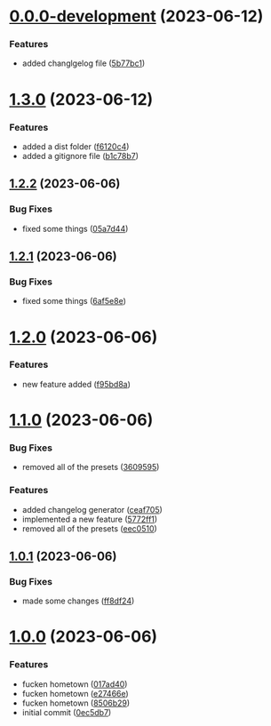 # [0.0.0-development](https://github.com/codingdrizzle/versioning-demo/compare/v1.3.0...v0.0.0-development) (2023-06-12)


### Features

* added changlgelog file ([5b77bc1](https://github.com/codingdrizzle/versioning-demo/commit/5b77bc168a074d99b3dd1235dbb415013f7a49e5))



# [1.3.0](https://github.com/codingdrizzle/versioning-demo/compare/v1.2.2...v1.3.0) (2023-06-12)


### Features

* added a dist folder ([f6120c4](https://github.com/codingdrizzle/versioning-demo/commit/f6120c4bd50ce7b2467fadfa68c901e3a290a1cd))
* added a gitignore file ([b1c78b7](https://github.com/codingdrizzle/versioning-demo/commit/b1c78b78028eb86dce6169497f195e41cc7af470))



## [1.2.2](https://github.com/codingdrizzle/versioning-demo/compare/v1.2.1...v1.2.2) (2023-06-06)


### Bug Fixes

* fixed some things ([05a7d44](https://github.com/codingdrizzle/versioning-demo/commit/05a7d44263e4f6328c926b94b54e5ed22dac9585))



## [1.2.1](https://github.com/codingdrizzle/versioning-demo/compare/v1.2.0...v1.2.1) (2023-06-06)


### Bug Fixes

* fixed some things ([6af5e8e](https://github.com/codingdrizzle/versioning-demo/commit/6af5e8e3f3794a91ace8783bc56843ee80176e76))



# [1.2.0](https://github.com/codingdrizzle/versioning-demo/compare/v1.1.0...v1.2.0) (2023-06-06)


### Features

* new feature added ([f95bd8a](https://github.com/codingdrizzle/versioning-demo/commit/f95bd8a5d7c429b79708560cb30e39dd1bf1e26d))



# [1.1.0](https://github.com/codingdrizzle/versioning-demo/compare/v1.0.1...v1.1.0) (2023-06-06)


### Bug Fixes

* removed all of the presets ([3609595](https://github.com/codingdrizzle/versioning-demo/commit/3609595d0e808c7839a25ef019d28b79924db82e))


### Features

* added changelog generator ([ceaf705](https://github.com/codingdrizzle/versioning-demo/commit/ceaf705d7cc17be75619193b52ed77df325aa30a))
* implemented a new feature ([5772ff1](https://github.com/codingdrizzle/versioning-demo/commit/5772ff133149d550683aa6afa8d885074ad6d2af))
* removed all of the presets ([eec0510](https://github.com/codingdrizzle/versioning-demo/commit/eec0510ef08134d8ba6d0beec26c945b43900c05))



## [1.0.1](https://github.com/codingdrizzle/versioning-demo/compare/v1.0.0...v1.0.1) (2023-06-06)


### Bug Fixes

* made some changes ([ff8df24](https://github.com/codingdrizzle/versioning-demo/commit/ff8df242b1de58fea735fc4406bd087d4b8c027b))



# [1.0.0](https://github.com/codingdrizzle/versioning-demo/compare/0ec5db788a31b8a45e5cf06050d4f29ef11fc437...v1.0.0) (2023-06-06)


### Features

* fucken hometown ([017ad40](https://github.com/codingdrizzle/versioning-demo/commit/017ad40d7309665f203d0883712332bdf15fdf02))
* fucken hometown ([e27466e](https://github.com/codingdrizzle/versioning-demo/commit/e27466e023d816a66f8b549a07cfe2136064a087))
* fucken hometown ([8506b29](https://github.com/codingdrizzle/versioning-demo/commit/8506b293a3201fbde45f69dc71554baca5267e9b))
* initial commit ([0ec5db7](https://github.com/codingdrizzle/versioning-demo/commit/0ec5db788a31b8a45e5cf06050d4f29ef11fc437))



